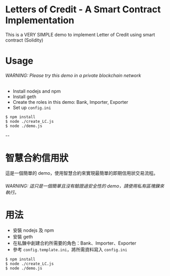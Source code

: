 # Letters of Credit - A Smart Contract Implementation
This is a VERY SIMPLE demo to implement Letter of Credit using smart contract (Solidity)

# Usage
###### WARNING: Please try this demo in a private blockchain network
- Install nodejs and npm
- Install geth
- Create the roles in this demo: Bank, Importer, Exporter
- Set up `config.ini`
```
$ npm install
$ node ./create_LC.js
$ node ./demo.js
```

--


# 智慧合約信用狀
這是一個簡單的 demo，使用智慧合約來實現最簡單的即期信用狀交易流程。

###### WARNING: 這只是一個簡單且沒有驗證過安全性的 demo，請使用私有區塊鍊來執行。

#  用法
- 安裝 nodejs 及 npm
- 安裝 geth
- 在私鍊中創建合約所需要的角色：Bank、Importer、Exporter
- 參考 `config.template.ini`，將所需資料寫入 `config.ini`
```
$ npm install
$ node ./create_LC.js
$ node ./demo.js
```